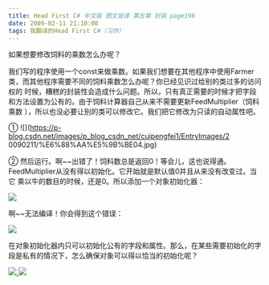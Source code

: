 ```yaml
---
title: Head First C# 中文版 图文皆译 第五章 封装 page196
date: 2009-02-11 21:10:00
tags: 我翻译的Head First C#（习作）
---
```

如果想要修改饲料的乘数怎么办呢？

我们写的程序使用一个const来做乘数。如果我们想要在其他程序中使用Farmer类，而其他程序需要不同的饲料乘数怎么办呢？你已经见识过给别的类过多的访问权的
时候，糟糕的封装性会造成什么问题。所以，只有真正需要的时候才把字段和方法设置为公有的。由于饲料计算器自己从来不需要更新FeedMultiplier（饲料乘数
），所以也没必要让别的类可以修改它。我们把它修改为只读的自动属性吧。

① ![](https://p-blog.csdn.net/images/p_blog_csdn_net/cuipengfei1/EntryImages/2
0090211/%E6%88%AA%E5%9B%BE04.jpg)

②  然后运行。啊~~出错了！饲料数总是返回0！等会儿，这也说得通。FeedMultiplier从没有得以初始化。它开始就是默认值0并且从来没有改变过。当它
乘以牛的数目的时候，还是0。所以添加一个对象初始化器：

![](https://p-blog.csdn.net/images/p_blog_csdn_net/cuipengfei1/EntryImages/20090211/%E6%88%AA%E5%9B%BE05.jpg)

啊~~无法编译！你会得到这个错误：

![](https://p-blog.csdn.net/images/p_blog_csdn_net/cuipengfei1/EntryImages/20090211/%E6%88%AA%E5%9B%BE06.jpg)

在对象初始化器内只可以初始化公有的字段和属性。那么，在某些需要初始化的字段是私有的情况下，怎么确保对象可以得以恰当的初始化呢？



[ ![](https://profile.csdnimg.cn/5/2/5/3_cuipengfei1)
![](https://g.csdnimg.cn/static/user-reg-year/1x/11.png)
](https://blog.csdn.net/cuipengfei1)





